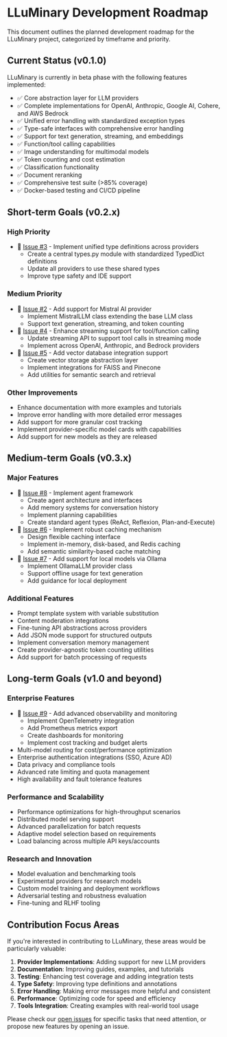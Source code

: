 # LLuMinary Development Roadmap

This document outlines the planned development roadmap for the LLuMinary project, categorized by timeframe and priority.

## Current Status (v0.1.0)

LLuMinary is currently in beta phase with the following features implemented:

- ✅ Core abstraction layer for LLM providers
- ✅ Complete implementations for OpenAI, Anthropic, Google AI, Cohere, and AWS Bedrock
- ✅ Unified error handling with standardized exception types
- ✅ Type-safe interfaces with comprehensive error handling
- ✅ Support for text generation, streaming, and embeddings
- ✅ Function/tool calling capabilities
- ✅ Image understanding for multimodal models
- ✅ Token counting and cost estimation
- ✅ Classification functionality
- ✅ Document reranking
- ✅ Comprehensive test suite (>85% coverage)
- ✅ Docker-based testing and CI/CD pipeline

## Short-term Goals (v0.2.x)

### High Priority
- 🔄 [Issue #3](https://github.com/PimpMyNines/LLuMinary/issues/3) - Implement unified type definitions across providers
  - Create a central types.py module with standardized TypedDict definitions
  - Update all providers to use these shared types
  - Improve type safety and IDE support

### Medium Priority
- 🔄 [Issue #2](https://github.com/PimpMyNines/LLuMinary/issues/2) - Add support for Mistral AI provider
  - Implement MistralLLM class extending the base LLM class
  - Support text generation, streaming, and token counting
- 🔄 [Issue #4](https://github.com/PimpMyNines/LLuMinary/issues/4) - Enhance streaming support for tool/function calling
  - Update streaming API to support tool calls in streaming mode
  - Implement across OpenAI, Anthropic, and Bedrock providers
- 🔄 [Issue #5](https://github.com/PimpMyNines/LLuMinary/issues/5) - Add vector database integration support
  - Create vector storage abstraction layer
  - Implement integrations for FAISS and Pinecone
  - Add utilities for semantic search and retrieval

### Other Improvements
- Enhance documentation with more examples and tutorials
- Improve error handling with more detailed error messages
- Add support for more granular cost tracking
- Implement provider-specific model cards with capabilities
- Add support for new models as they are released

## Medium-term Goals (v0.3.x)

### Major Features
- 🔄 [Issue #8](https://github.com/PimpMyNines/LLuMinary/issues/8) - Implement agent framework
  - Create agent architecture and interfaces
  - Add memory systems for conversation history
  - Implement planning capabilities
  - Create standard agent types (ReAct, Reflexion, Plan-and-Execute)
- 🔄 [Issue #6](https://github.com/PimpMyNines/LLuMinary/issues/6) - Implement robust caching mechanism
  - Design flexible caching interface
  - Implement in-memory, disk-based, and Redis caching
  - Add semantic similarity-based cache matching
- 🔄 [Issue #7](https://github.com/PimpMyNines/LLuMinary/issues/7) - Add support for local models via Ollama
  - Implement OllamaLLM provider class
  - Support offline usage for text generation
  - Add guidance for local deployment

### Additional Features
- Prompt template system with variable substitution
- Content moderation integrations
- Fine-tuning API abstractions across providers
- Add JSON mode support for structured outputs
- Implement conversation memory management
- Create provider-agnostic token counting utilities
- Add support for batch processing of requests

## Long-term Goals (v1.0 and beyond)

### Enterprise Features
- 🔄 [Issue #9](https://github.com/PimpMyNines/LLuMinary/issues/9) - Add advanced observability and monitoring
  - Implement OpenTelemetry integration
  - Add Prometheus metrics export
  - Create dashboards for monitoring
  - Implement cost tracking and budget alerts
- Multi-model routing for cost/performance optimization
- Enterprise authentication integrations (SSO, Azure AD)
- Data privacy and compliance tools
- Advanced rate limiting and quota management
- High availability and fault tolerance features

### Performance and Scalability
- Performance optimizations for high-throughput scenarios
- Distributed model serving support
- Advanced parallelization for batch requests
- Adaptive model selection based on requirements
- Load balancing across multiple API keys/accounts

### Research and Innovation
- Model evaluation and benchmarking tools
- Experimental providers for research models
- Custom model training and deployment workflows
- Adversarial testing and robustness evaluation
- Fine-tuning and RLHF tooling

## Contribution Focus Areas

If you're interested in contributing to LLuMinary, these areas would be particularly valuable:

1. **Provider Implementations**: Adding support for new LLM providers
2. **Documentation**: Improving guides, examples, and tutorials
3. **Testing**: Enhancing test coverage and adding integration tests
4. **Type Safety**: Improving type definitions and annotations
5. **Error Handling**: Making error messages more helpful and consistent
6. **Performance**: Optimizing code for speed and efficiency
7. **Tools Integration**: Creating examples with real-world tool usage

Please check our [open issues](https://github.com/PimpMyNines/LLuMinary/issues) for specific tasks that need attention, or propose new features by opening an issue.